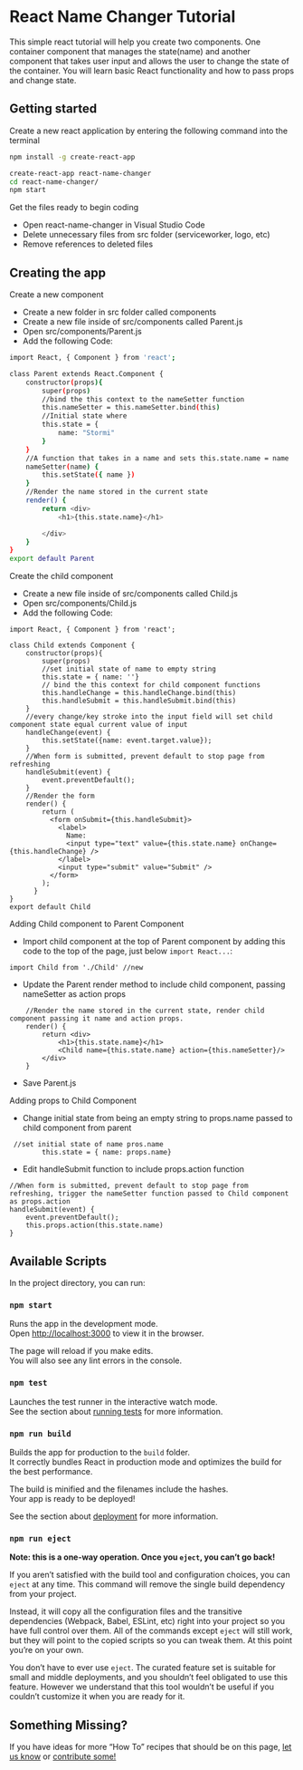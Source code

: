 # React Name Changer Tutorial 
This simple react tutorial will help you create two components. One container component that manages the state(name) and another component that takes user input and allows the user to change the state of the container. You will learn basic React functionality and how to pass props and change state. 

## Getting started

Create a new react application by entering the following command into the terminal

```sh
npm install -g create-react-app

create-react-app react-name-changer
cd react-name-changer/
npm start
```
Get the files ready to begin coding 
* Open react-name-changer in Visual Studio Code 
* Delete unnecessary files from src folder (serviceworker, logo, etc)
* Remove references to deleted files 

## Creating the app

Create a new component 
* Create a new folder in src folder called components 
* Create a new file inside of src/components called Parent.js
* Open src/components/Parent.js
* Add the following Code: 
```sh 
import React, { Component } from 'react';

class Parent extends React.Component {
    constructor(props){
        super(props)
        //bind the this context to the nameSetter function
        this.nameSetter = this.nameSetter.bind(this)
        //Initial state where
        this.state = {
            name: "Stormi"
        }
    }
    //A function that takes in a name and sets this.state.name = name
    nameSetter(name) {
        this.setState({ name })
    }
    //Render the name stored in the current state
    render() {
        return <div>
            <h1>{this.state.name}</h1>

        </div>
    }
}
export default Parent
```
Create the child component 
* Create a new file inside of src/components called Child.js
* Open src/components/Child.js
* Add the following Code:

```
import React, { Component } from 'react';

class Child extends Component {
    constructor(props){
        super(props)
        //set initial state of name to empty string
        this.state = { name: ''}
        // bind the this context for child component functions
        this.handleChange = this.handleChange.bind(this)
        this.handleSubmit = this.handleSubmit.bind(this)
    }
    //every change/key stroke into the input field will set child component state equal current value of input 
    handleChange(event) {
        this.setState({name: event.target.value});
    }
    //When form is submitted, prevent default to stop page from refreshing
    handleSubmit(event) {
        event.preventDefault();
    }
    //Render the form 
    render() {
        return (
          <form onSubmit={this.handleSubmit}>
            <label>
              Name:
              <input type="text" value={this.state.name} onChange={this.handleChange} />
            </label>
            <input type="submit" value="Submit" />
          </form>
        );
      }
}
export default Child
```

Adding Child component to Parent Component 
* Import child component at the top of Parent component by adding this code to the top of the page, just below `import React...`: 
```
import Child from './Child' //new
```
* Update the Parent render method to include child component, passing nameSetter as action props
```
    //Render the name stored in the current state, render child component passing it name and action props. 
    render() {
        return <div>
            <h1>{this.state.name}</h1>
            <Child name={this.state.name} action={this.nameSetter}/>
        </div>
    }
```
* Save Parent.js

Adding props to Child Component 
* Change initial state from being an empty string to props.name passed to child component from parent 
```
 //set initial state of name pros.name
        this.state = { name: props.name}
```
* Edit handleSubmit function to include props.action function 
```
//When form is submitted, prevent default to stop page from refreshing, trigger the nameSetter function passed to Child component as props.action
handleSubmit(event) {
    event.preventDefault();
    this.props.action(this.state.name)       
}

```




## Available Scripts

In the project directory, you can run:

### `npm start`

Runs the app in the development mode.<br>
Open [http://localhost:3000](http://localhost:3000) to view it in the browser.

The page will reload if you make edits.<br>
You will also see any lint errors in the console.

### `npm test`

Launches the test runner in the interactive watch mode.<br>
See the section about [running tests](#running-tests) for more information.

### `npm run build`

Builds the app for production to the `build` folder.<br>
It correctly bundles React in production mode and optimizes the build for the best performance.

The build is minified and the filenames include the hashes.<br>
Your app is ready to be deployed!

See the section about [deployment](#deployment) for more information.

### `npm run eject`

**Note: this is a one-way operation. Once you `eject`, you can’t go back!**

If you aren’t satisfied with the build tool and configuration choices, you can `eject` at any time. This command will remove the single build dependency from your project.

Instead, it will copy all the configuration files and the transitive dependencies (Webpack, Babel, ESLint, etc) right into your project so you have full control over them. All of the commands except `eject` will still work, but they will point to the copied scripts so you can tweak them. At this point you’re on your own.

You don’t have to ever use `eject`. The curated feature set is suitable for small and middle deployments, and you shouldn’t feel obligated to use this feature. However we understand that this tool wouldn’t be useful if you couldn’t customize it when you are ready for it.


## Something Missing?

If you have ideas for more “How To” recipes that should be on this page, [let us know](https://github.com/facebookincubator/create-react-app/issues) or [contribute some!](https://github.com/facebookincubator/create-react-app/edit/master/packages/react-scripts/template/README.md)
